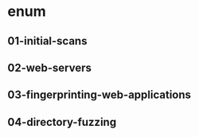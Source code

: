 # enum

## 01-initial-scans

## 02-web-servers

## 03-fingerprinting-web-applications

## 04-directory-fuzzing
